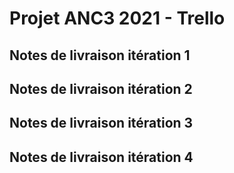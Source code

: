 # Projet ANC3 2021 - Trello

## Notes de livraison itération 1

## Notes de livraison itération 2

## Notes de livraison itération 3

## Notes de livraison itération 4


